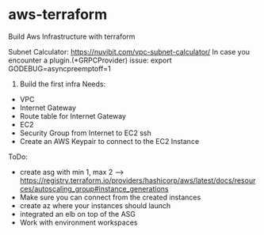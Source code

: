# aws-terraform
Build Aws Infrastructure with terraform

Subnet Calculator: https://nuvibit.com/vpc-subnet-calculator/
In case you encounter a plugin.(*GRPCProvider) issue: export GODEBUG=asyncpreemptoff=1

1. Build the first infra
Needs:
- VPC
- Internet Gateway
- Route table for Internet Gateway
- EC2
- Security Group from Internet to EC2 ssh
- Create an AWS Keypair to connect to the EC2 Instance

ToDo:
- create asg with min 1, max 2 --> https://registry.terraform.io/providers/hashicorp/aws/latest/docs/resources/autoscaling_group#instance_generations
- Make sure you can connect from the created instances
- create az where your instances should launch
- integrated an elb on top of the ASG
- Work with environment workspaces